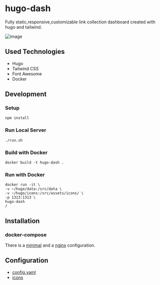 # hugo-dash
Fully static,responsive,customizable link collection dashboard created with hugo and tailwind. 

![image](https://user-images.githubusercontent.com/75833801/216191320-7e7a5189-9053-4e3f-85f9-180a08802244.png)

## Used Technologies

- Hugo
- Tailwind CSS
- Font Awesome
- Docker

## Development

### Setup

```shell
npm install
```

### Run Local Server

```shell
./run.sh
```

### Build with Docker

```shell
docker build -t hugo-dash . 
```

### Run with Docker

```shell
docker run -it \
-v ~/hugo/data:/src/data \
-v ~/hugo/icons:/src/assets/icons/ \
-p 1313:1313 \
hugo-dash
/
```

## Installation

### docker-compose

There is a [minimal](/docker-compose/minimal/docker-compose.yaml) and a [nginx](/docker-compose/nginx/docker-compose.yaml) configuration.

## Configuration

- [config.yaml](/data/config.yaml)
- [icons](/assets/icons/)
